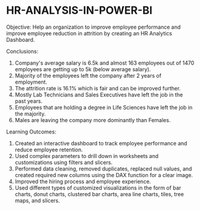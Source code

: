 # HR-ANALYSIS-IN-POWER-BI

Objective:
Help an organization to improve employee performance and improve employee reduction in attrition by creating an HR Analytics Dashboard.

Conclusions:
1. Company's average salary is 6.5k and almost 163 employees out of 1470 employees are getting up to 5k (below average salary).
2. Majority of the employees left the company after 2 years of employment.
3. The attrition rate is 16.1% which is fair and can be improved further.
4. Mostly Lab Technicians and Sales Executives have left the job in the past years.
5. Employees that are holding a degree in Life Sciences have left the job in the majority.
6. Males are leaving the company more dominantly than Females.

Learning Outcomes:
1. Created an interactive dashboard to track employee performance and reduce employee retention.
2. Used complex parameters to drill down in worksheets and customizations using filters and slicers.
3. Performed data cleaning, removed duplicates, replaced null values, and created required new columns using the DAX function for a clear image.
4. Improved the hiring process and employee experience.
5. Used different types of customized visualizations in the form of bar charts, donut charts, clustered bar charts, area line charts, tiles, tree maps, and slicers.
